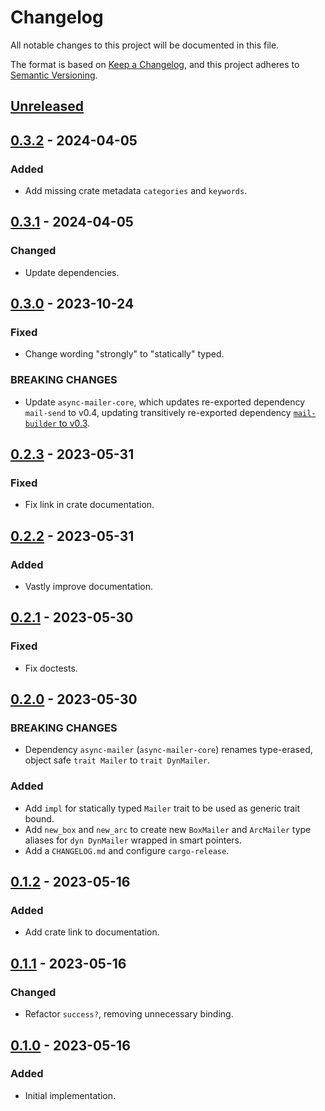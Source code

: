 # Changelog

All notable changes to this project will be documented in this file.

The format is based on [Keep a Changelog](https://keepachangelog.com/en/1.0.0/),
and this project adheres to [Semantic Versioning](https://semver.org/spec/v2.0.0.html).

<!-- next-header -->

## [Unreleased] <!-- release-date -->

## [0.3.2] - 2024-04-05

### Added

- Add missing crate metadata `categories` and `keywords`.

## [0.3.1] - 2024-04-05

### Changed

- Update dependencies.

## [0.3.0] - 2023-10-24

### Fixed

- Change wording "strongly" to "statically" typed.

### BREAKING CHANGES

- Update `async-mailer-core`, which updates re-exported dependency `mail-send` to v0.4,
  updating transitively re-exported dependency
  [`mail-builder` to v0.3](https://github.com/stalwartlabs/mail-builder/compare/0.2.5...v0.3.1).

## [0.2.3] - 2023-05-31

### Fixed

- Fix link in crate documentation.

## [0.2.2] - 2023-05-31

### Added

- Vastly improve documentation.

## [0.2.1] - 2023-05-30

### Fixed

- Fix doctests.

## [0.2.0] - 2023-05-30

### BREAKING CHANGES

- Dependency `async-mailer` (`async-mailer-core`) renames type-erased, object safe `trait Mailer` to `trait DynMailer`.

### Added

- Add `impl` for statically typed `Mailer` trait to be used as generic trait bound.
- Add `new_box` and `new_arc` to create new `BoxMailer` and `ArcMailer` type aliases for `dyn DynMailer` wrapped in smart pointers.
- Add a `CHANGELOG.md` and configure `cargo-release`.

## [0.1.2] - 2023-05-16

### Added

- Add crate link to documentation.

## [0.1.1] - 2023-05-16

### Changed

- Refactor `success?`, removing unnecessary binding.

## [0.1.0] - 2023-05-16

### Added

- Initial implementation.

<!-- next-url -->
[Unreleased]: https://github.com/LeoniePhiline/async-mailer/compare/async-mailer-outlook-v0.3.2...HEAD
[0.3.2]: https://github.com/LeoniePhiline/async-mailer/compare/async-mailer-outlook-v0.3.1...async-mailer-outlook-v0.3.2
[0.3.1]: https://github.com/LeoniePhiline/async-mailer/compare/async-mailer-outlook-v0.3.0...async-mailer-outlook-v0.3.1
[0.3.0]: https://github.com/LeoniePhiline/async-mailer/compare/async-mailer-outlook-v0.2.3...async-mailer-outlook-v0.3.0
[0.2.3]: https://github.com/LeoniePhiline/async-mailer/compare/async-mailer-outlook-v0.2.2...async-mailer-outlook-v0.2.3
[0.2.2]: https://github.com/LeoniePhiline/async-mailer/compare/async-mailer-outlook-v0.2.1...async-mailer-outlook-v0.2.2
[0.2.1]: https://github.com/LeoniePhiline/async-mailer/compare/async-mailer-outlook-v0.2.0...async-mailer-outlook-v0.2.1
[0.2.0]: https://github.com/LeoniePhiline/async-mailer/compare/async-mailer-outlook-v0.1.2...async-mailer-outlook-v0.2.0
[0.1.2]: https://github.com/LeoniePhiline/async-mailer/compare/async-mailer-outlook-v0.1.1...async-mailer-outlook-v0.1.2
[0.1.1]: https://github.com/LeoniePhiline/async-mailer/compare/async-mailer-outlook-v0.1.0...async-mailer-outlook-v0.1.1
[0.1.0]: https://github.com/LeoniePhiline/async-mailer/releases/tag/async-mailer-outlook-v0.1.0
